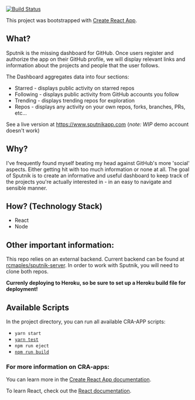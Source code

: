 [![Build Status](https://travis-ci.org/rcmaples/sputnikapp.svg?branch=master)](https://travis-ci.org/rcmaples/sputnikapp)

This project was bootstrapped with [Create React App](https://github.com/facebook/create-react-app).

## What?

Sputnik is the missing dashboard for GitHub. Once users register and authorize the app on their GitHub profile, we will display relevant links and information about the projects and people that the user follows.

The Dashboard aggregates data into four sections:

- Starred - displays public activity on starred repos
- Following - displays public activity from GitHub accounts you follow
- Trending - displays trending repos for exploration
- Repos - displays any activity on your own repos, forks, branches, PRs, etc...

See a live version at https://www.sputnikapp.com (_note: WIP_ demo account doesn't work)

## Why?

I've frequently found myself beating my head against GitHub's more 'social' aspects. Either getting hit with too much information or none at all. The goal of Sputnik is to create an informative and useful dashboard to keep track of the projects you're actually interested in - in an easy to navigate and sensible manner.

## How? (Technology Stack)

- React
- Node

## Other important information:

This repo relies on an external backend. Current backend can be found at [rcmaples/sputnik-server](https://github.com/rcmaples/sputnik-server). In order to work with Sputnik, you will need to clone both repos.

**Currenly deploying to Heroku, so be sure to set up a Heroku build file for deployment!**

## Available Scripts

In the project directory, you can run all available CRA-APP scripts:

- `yarn start`
- [`yarn test`](https://facebook.github.io/create-react-app/docs/running-tests)
- `npm run eject`
- [`npm run build`](https://facebook.github.io/create-react-app/docs/deployment)

### For more information on CRA-apps:

You can learn more in the [Create React App documentation](https://facebook.github.io/create-react-app/docs/getting-started).

To learn React, check out the [React documentation](https://reactjs.org/).
